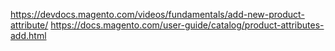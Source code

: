 https://devdocs.magento.com/videos/fundamentals/add-new-product-attribute/
https://docs.magento.com/user-guide/catalog/product-attributes-add.html
